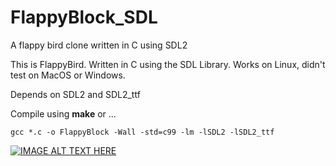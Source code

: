 # FlappyBlock_SDL
A flappy bird clone written in C using SDL2

This is FlappyBird. Written in C using the SDL Library. Works on Linux, didn't test on MacOS or Windows.

Depends on SDL2 and SDL2_ttf

Compile using **make** or ...
```
gcc *.c -o FlappyBlock -Wall -std=c99 -lm -lSDL2 -lSDL2_ttf
```

[![IMAGE ALT TEXT HERE](https://img.youtube.com/vi/gl8Qbyfp5kw/0.jpg)](https://www.youtube.com/watch?v=gl8Qbyfp5kw)
